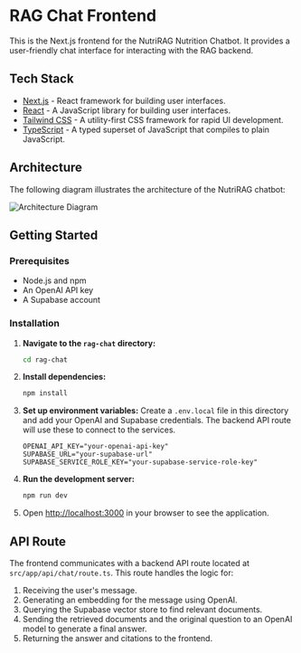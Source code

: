 # RAG Chat Frontend

This is the Next.js frontend for the NutriRAG Nutrition Chatbot. It provides a user-friendly chat interface for interacting with the RAG backend.

## Tech Stack

-   [Next.js](https://nextjs.org/) - React framework for building user interfaces.
-   [React](https://reactjs.org/) - A JavaScript library for building user interfaces.
-   [Tailwind CSS](https://tailwindcss.com/) - A utility-first CSS framework for rapid UI development.
-   [TypeScript](https://www.typescriptlang.org/) - A typed superset of JavaScript that compiles to plain JavaScript.

## Architecture

The following diagram illustrates the architecture of the NutriRAG chatbot:

![Architecture Diagram](./public/assets/architecture.svg)
## Getting Started

### Prerequisites

-   Node.js and npm
-   An OpenAI API key
-   A Supabase account

### Installation

1.  **Navigate to the `rag-chat` directory:**
    ```bash
    cd rag-chat
    ```
2.  **Install dependencies:**
    ```bash
    npm install
    ```
3.  **Set up environment variables:**
    Create a `.env.local` file in this directory and add your OpenAI and Supabase credentials. The backend API route will use these to connect to the services.
    ```env
    OPENAI_API_KEY="your-openai-api-key"
    SUPABASE_URL="your-supabase-url"
    SUPABASE_SERVICE_ROLE_KEY="your-supabase-service-role-key"
    ```
4.  **Run the development server:**
    ```bash
    npm run dev
    ```
5.  Open [http://localhost:3000](http://localhost:3000) in your browser to see the application.

## API Route

The frontend communicates with a backend API route located at `src/app/api/chat/route.ts`. This route handles the logic for:
1.  Receiving the user's message.
2.  Generating an embedding for the message using OpenAI.
3.  Querying the Supabase vector store to find relevant documents.
4.  Sending the retrieved documents and the original question to an OpenAI model to generate a final answer.
5.  Returning the answer and citations to the frontend.
